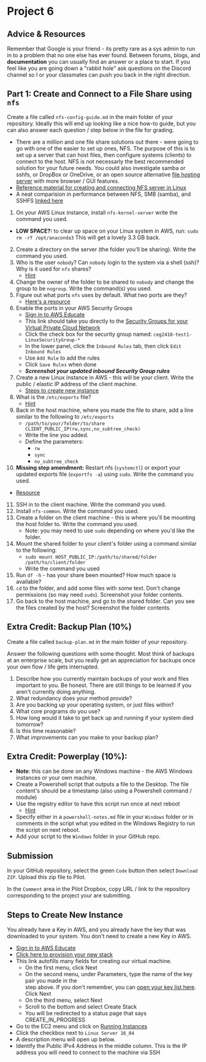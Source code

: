 # Project 6

## Advice & Resources

Remember that Google is your friend - its pretty rare as a sys admin to run in to a problem that no one else has ever found.  Between forums, blogs, and **documentation** you can usually find an answer or a place to start.  If you feel like you are going down a "rabbit hole" ask questions on the Discord channel so I or your classmates can push you back in the right direction.

## Part 1: Create and Connect to a File Share using `nfs`

Create a file called `nfs-config-guide.md` in the main folder of your repository.  Ideally this will end up looking like a nice how-to guide, but you can also answer each question / step below in the file for grading.

- There are a million and one file share solutions out there - were going to go with one of the easier to set up ones, NFS.  The purpose of this is to set up a server that can host files, then configure systems (clients) to connect to the host.  NFS is not necessarly the best recommended solution for your future needs.  You could also investigate samba or sshfs, or DropBox or OneDrive, or an open source alternative [file hosting server](https://alternativeto.net/software/owncloud/?platform=self-hosted) with more browser / GUI features.
- [Reference material for creating and connecting NFS server in Linux](https://www.digitalocean.com/community/tutorials/how-to-set-up-an-nfs-mount-on-ubuntu-16-04)
- A neat comparision in performance between NFS, SMB (samba), and SSHFS [linked here](https://blog.ja-ke.tech/2019/08/27/nas-performance-sshfs-nfs-smb.html)

1. On your AWS Linux instance, install `nfs-kernel-server` write the command you used.
  - **LOW SPACE?:** to clear up space on your Linux system in AWS, run: `sudo rm -rf /opt/anaconda3` This will get a lovely 3.3 GB back.
2. Create a directory on the server (the folder you'll be sharing).  Write the command you used.
3. Who is the user `nobody`?  Can `nobody` login to the system via a shell (ssh)?  Why is it used for `nfs` shares?
    - [Hint](https://unix.stackexchange.com/questions/186568/what-is-nobody-user-and-group)
4. Change the owner of the folder to be shared to `nobody` and change the group to be `nogroup`.  Write the command(s) you used.
5. Figure out what ports `nfs` uses by default.  What two ports are they?
    - [Here's a resource](https://library.netapp.com/ecmdocs/ECMP1155586/html/GUID-C764CE34-6F5B-42BC-B04B-7001744A44A3.html)
6. Enable the ports in your AWS Security Groups
    - [Sign in to AWS Educate](https://www.awseducate.com/student/s/)
    - This link should take you directly to the [Security Groups for your Virtual Private Cloud Network](https://console.aws.amazon.com/ec2/v2/home?region=us-east-1#SecurityGroups:)
    - Click the check box for the security group named: `ceg2410-test1-LinuxSecurityGroup-*`
    - In the lower panel, click the `Inbound Rules` tab, then click `Edit Inbound Rules`
    - Use `Add Rule` to add the rules
    - Click `Save Rules` when done
    - **_Screenshot your updated inbound Security Group rules_**
7. Create a new Linux instance in AWS - this will be your client.  Write the public / elastic IP address of the client machine.
    - [Steps to create new instance](#Steps-to-Create-New-Instance)
8. What is the `/etc/exports` file?
    - [Hint](https://man7.org/linux/man-pages/man5/exports.5.html)
9. Back in the host machine, where you made the file to share, add a line similar to the following to `/etc/exports`
    - `/path/to/your/folder/to/share CLIENT_PUBLIC_IP(rw,sync,no_subtree_check)`
    - Write the line you added.
    - Define the parameters:
      - `rw`
      - `sync`
      - `no_subtree_check`
10. **Missing step amendment:** Restart nfs (`systemctl`) or export your updated exports file (`exportfs -a`) using `sudo`.  Write the command you used.
  - [Resource](https://unix.stackexchange.com/questions/106122/mount-nfs-access-denied-by-server-while-mounting-on-ubuntu-machines)
11. SSH in to the client machine.  Write the command you used.
12. Install `nfs-common`.  Write the command you used.
13. Create a folder on the client machine - this is where you'll be mounting the host folder to.  Write the command you used.
    - Note: you may need to use `sudo` depending on where you'd like the folder.
14. Mount the shared folder to your client's folder using a command similar to the following:
    - `sudo mount HOST_PUBLIC_IP:/path/to/shared/folder /path/to/client/folder`
    - Write the command you used
15. Run `df -h` - has your share been mounted?  How much space is available?
16. `cd` to the folder, and add some files with some text.  Don't change permissions (so may need `sudo`).  Screenshot your folder contents.
17. Go back to the host machine, and go to the shared folder.  Can you see the files created by the host?  Screenshot the folder contents.

## Extra Credit: Backup Plan (10%)

Create a file called `backup-plan.md` in the main folder of your repository.

Answer the following questions with some thought.  Most think of backups at an enterprise scale, but you really get an appreciation for backups once your own flow / life gets interrupted. 

1. Describe how you currently maintain backups of your work and files important to you. Be honest.  There are still things to be learned if you aren't currently doing anything. 
2. What redundancy does your method provide?
3. Are you backing up your operating system, or just files within?
4. What core programs do you use?  
5. How long would it take to get back up and running if your system died tomorrow?
6. Is this time reasonable?
7. What improvements can you make to your backup plan?

## Extra Credit: Powerplay (10%): 

- **Note**: this can be done on any Windows machine - the AWS Windows instances or your own machine.
- Create a Powershell script that outputs a file to the Desktop.  The file content's should be a timestamp (also using a Powershell command / module)  
- Use the registry editor to have this script run once at next reboot
  - [Hint](https://docs.microsoft.com/en-us/windows-hardware/drivers/install/runonce-registry-key)
- Specify either in a `powershell-notes.md` file in your `Windows` folder or in comments in the script what you edited in the Windows Registry to run the script on next reboot.
- Add your script to the `Windows` folder in your GitHub repo.

## Submission

In your GitHub repository, select the green `Code` button then select `Download ZIP`. Upload this zip file to Pilot.

In the `Comment` area in the Pilot Dropbox, copy URL / link to the repository corresponding to the project your are submitting.

## Steps to Create New Instance

You already have a Key in AWS, and you already have the key that was downloaded to your system.  You don't need to create a new Key in AWS.

- [Sign in to AWS Educate](https://www.awseducate.com/student/s/)
- [Click here to provision your new stack](https://console.aws.amazon.com/cloudformation/home?region=us-east-1#/stacks/new?stackName=ceg2410-316mods&templateURL=https://cf-templates-bmjurcpfd9d8-us-east-1.s3.amazonaws.com/20210750FQ-linux-startup.yml)
- This link autofills many fields for creating our virtual machine.
  - On the first menu, click Next
  - On the second menu, under Parameters, type the name of the key pair you made in the  
    step above. If you don't remember, you can [open your key list here](https://console.aws.amazon.com/ec2/v2/home?region=us-east-1#KeyPairs:sort=keyName). Click Next
  - On the third menu, select Next
  - Scroll to the bottom and select Create Stack
  - You will be redirected to a status page that says CREATE_IN_PROGRESS
- Go to the EC2 menu and click on [Running Instances](https://console.aws.amazon.com/ec2/v2/home?region=us-east-1#Instances:sort=instanceState)
- Click the checkbox next to `Linux Server 16_04`
- A description menu will open up below.
- Identify the Public IPv4 Address in the middle column. This is the IP address you will need to connect to the machine via SSH



